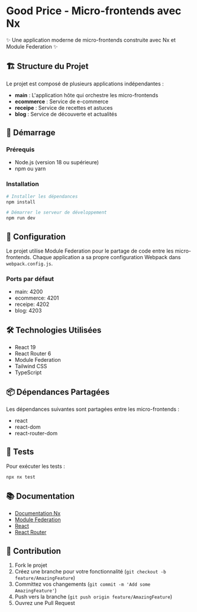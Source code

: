 # Good Price - Micro-frontends avec Nx

✨ Une application moderne de micro-frontends construite avec Nx et Module Federation ✨

## 🏗️ Structure du Projet

Le projet est composé de plusieurs applications indépendantes :

- **main** : L'application hôte qui orchestre les micro-frontends
- **ecommerce** : Service de e-commerce
- **receipe** : Service de recettes et astuces
- **blog** : Service de découverte et actualités

## 🚀 Démarrage

### Prérequis

- Node.js (version 18 ou supérieure)
- npm ou yarn

### Installation

```bash
# Installer les dépendances
npm install

# Démarrer le serveur de développement
npm run dev
```

## 🔧 Configuration

Le projet utilise Module Federation pour le partage de code entre les micro-frontends. Chaque application a sa propre configuration Webpack dans `webpack.config.js`.

### Ports par défaut

- main: 4200
- ecommerce: 4201
- receipe: 4202
- blog: 4203

## 🛠️ Technologies Utilisées

- React 19
- React Router 6
- Module Federation
- Tailwind CSS
- TypeScript

## 📦 Dépendances Partagées

Les dépendances suivantes sont partagées entre les micro-frontends :
- react
- react-dom
- react-router-dom

## 🧪 Tests

Pour exécuter les tests :

```bash
npx nx test
```

## 📚 Documentation

- [Documentation Nx](https://nx.dev)
- [Module Federation](https://webpack.js.org/concepts/module-federation/)
- [React](https://react.dev)
- [React Router](https://reactrouter.com)

## 🤝 Contribution

1. Fork le projet
2. Créez une branche pour votre fonctionnalité (`git checkout -b feature/AmazingFeature`)
3. Committez vos changements (`git commit -m 'Add some AmazingFeature'`)
4. Push vers la branche (`git push origin feature/AmazingFeature`)
5. Ouvrez une Pull Request

